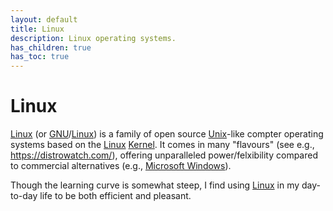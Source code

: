 ```yaml
---
layout: default
title: Linux
description: Linux operating systems.
has_children: true
has_toc: true
---
```


# Linux

[Linux] (or [GNU]/[Linux]) is a family of open source [Unix]-like compter
operating systems based on the [Linux] [Kernel].
It comes in many "flavours" (see e.g., <https://distrowatch.com/>), offering
unparalleled power/felxibility compared to commercial alternatives
(e.g., [Microsoft Windows]).

Though the learning curve is somewhat steep,
I find using [Linux] in my day-to-day life to be both efficient and pleasant.

[GNU]: https://www.gnu.org/
[Kernel]: https://kernel.org/
[Linux]: https://en.wikipedia.org/wiki/Linux
[Microsoft Windows]: https://en.wikipedia.org/wiki/Microsoft_Windows
[Unix]: https://en.wikipedia.org/wiki/Unix
